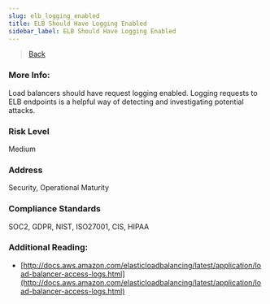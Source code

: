 ```yaml
---
slug: elb_logging_enabled
title: ELB Should Have Logging Enabled
sidebar_label: ELB Should Have Logging Enabled
---
```

> [Back](../../elbmonitoring)

### More Info:
Load balancers should have request logging enabled. Logging requests to ELB endpoints is a helpful way of detecting and investigating potential attacks. 

### Risk Level
Medium

### Address
Security, Operational Maturity

### Compliance Standards
SOC2, GDPR, NIST, ISO27001, CIS, HIPAA

### Additional Reading:
- [http://docs.aws.amazon.com/elasticloadbalancing/latest/application/load-balancer-access-logs.html](http://docs.aws.amazon.com/elasticloadbalancing/latest/application/load-balancer-access-logs.html) 
